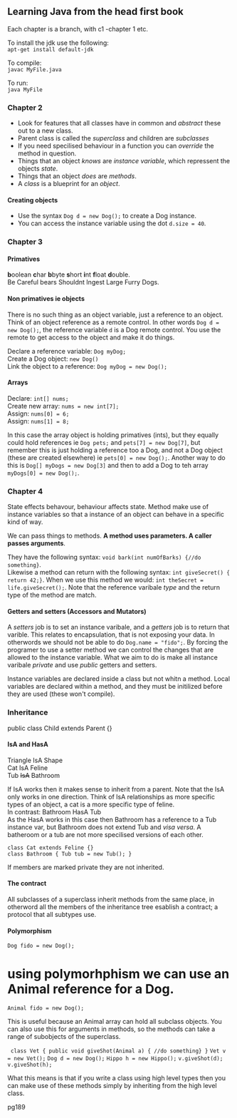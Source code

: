 ## Learning Java from the head first book  

Each chapter is a branch, with c1 -chapter 1 etc.  

To install the jdk use the following:  
`apt-get install default-jdk`  

To compile:  
`javac MyFile.java`  

To run:  
`java MyFile`  

### Chapter 2  

-  Look for features that all classes have in common and *abstract* these out to
  a new class.  
-  Parent class is called the *superclass* and children are *subclasses*  
-  If you need specilised behaviour in a function you can *override* the method
   in question.  
-  Things that an object *knows* are *instance variable*, which repressent the
   objects *state*.   
-  Things that an object *does* are *methods*.  
-  A *class* is a blueprint for an *object*. 

#### Creating objects

-  Use the syntax `Dog d = new Dog();` to create a Dog instance.  
-  You can access the instance variable using the dot `d.size = 40`.  
 

### Chapter 3

#### Primatives
**b**oolean **c**har **b**byte **s**hort **i**nt **f**loat **d**ouble.  
Be Careful bears Shouldnt Ingest Large Furry Dogs.  

#### Non primatives ie objects
There is no such thing as an object variable, just a reference to an object.
Think of an object reference as a remote control. In other words `Dog d = new
Dog();`, the reference variable `d` is a Dog remote control.  You use the
remote to get access to the object and make it do things.

Declare a reference variable: `Dog myDog;`  
Create a Dog object: `new Dog()`  
Link the object to a reference: `Dog myDog = new Dog();`  

 #### Arrays
Declare: `int[] nums;`  
Create new array: `nums = new int[7];`  
Assign: `nums[0] = 6;`  
Assign: `nums[1] = 8;`  

In this case the array object is holding primatives (ints), but they equally
could hold references ie `Dog pets;` and `pets[7] = new Dog[7]`, but remember this is just holding
a reference too a Dog, and not a Dog object (these are created elsewhere) ie
`pets[0] = new Dog();`.  Another way to do this is `Dog[] myDogs = new Dog[3]`
and then to add a Dog to teh array `myDogs[0] = new Dog();`.  


### Chapter 4  

State effects behavour, behaviour affects state. Method make use of instance
variables so that a instance of an object can behave in a specific kind of way.  

We can pass things to methods.  **A method uses parameters. A caller passes
arguments**.  

They have the following syntax: `void bark(int numOfBarks) {//do something}`.  
Likewise a method can return with the following syntax: `int giveSecret() {
return 42;}`. When we use this method we would: `int theSecret =
life.giveSecret();`. Note that the reference varibale *type* and the return
type of the method are match.  

#### Getters and setters (Accessors and Mutators)  
A *setters* job is to set an instance varibale, and a *getters* job is to
return that varible. This relates to encapsulation, that is not exposing your
data.  In otherwords we should not be able to do `Dog.name = "fido";`. By
forcing the programer to use a setter method we can control the changes that
are allowed to the instance variable. What we aim to do is make all instance
varibale *private* and use *public* getters and setters.  

Instance variables are declared inside a class but not whitn a method. Local
variables are declared within a method, and they must be initilized before they
are used  (these won't compile).  

### Inheritance  
public class Child extends Parent {}  

#### IsA and HasA  
Triangle IsA Shape  
Cat IsA Feline  
Tub ~~IsA~~ Bathroom  

If IsA works then it makes sense to inherit from a parent. Note that the IsA
only works in one direction.  Think of IsA relationships as more specific types
of an object, a cat is a more specific type of feline.    
In contrast:
Bathroom HasA Tub  
As the HasA works in this case then Bathroom has a reference to a Tub instance
var, but Bathroom does not extend Tub and *visa versa*.  A batheroom or a tub
are not more specilised versions of each other.   

`class Cat extends Feline {}`  
`class Bathroom {
    Tub tub = new Tub();
}`

If members are marked private they are not inherited.

#### The contract  
All subclasses of a superclass inherit methods from the same place, in
otherword all the members of the inheritance tree esablish a contract; a
protocol that all subtypes use.  

#### Polymorphism  
`Dog fido = new Dog();` 
# using polymorhphism we can use an Animal reference for a Dog.  
`Animal fido = new Dog();`  
 
This is useful because an Animal array can hold all subclass objects. You can
also use this for arguments in methods, so the methods can take a range of
subobjects of the superclass.  

`
class Vet {
public void giveShot(Animal a) {
    //do something}
}`
`Vet v = new Vet();`
`Dog d = new Dog();`
`Hippo h = new Hippo();`
`v.giveShot(d);`
`v.giveShot(h);` 


What this means is that if you write a class using high level types then you
can make use of these methods simply by inheriting from the high level class.  

pg189

